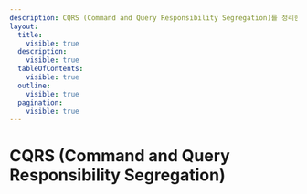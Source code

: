 ```yaml
---
description: CQRS (Command and Query Responsibility Segregation)를 정리한 내용입니다.
layout:
  title:
    visible: true
  description:
    visible: true
  tableOfContents:
    visible: true
  outline:
    visible: true
  pagination:
    visible: true
---
```


# CQRS (Command and Query Responsibility Segregation)


